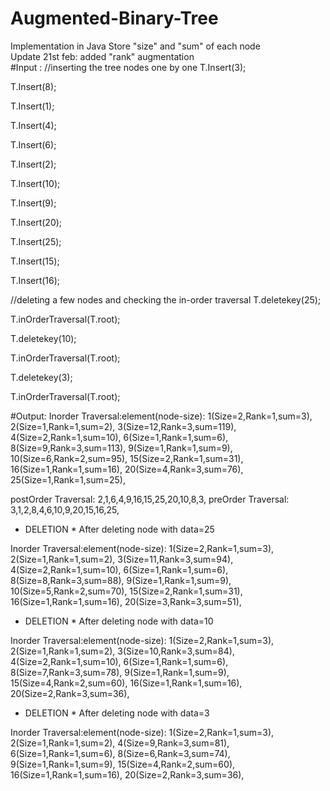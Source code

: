# Augmented-Binary-Tree
Implementation in Java
Store "size" and "sum" of each node<br>
Update 21st feb: added "rank" augmentation<br>
#Input :
//inserting the tree nodes one by one
T.Insert(3);

T.Insert(8);

T.Insert(1);

T.Insert(4);

T.Insert(6);

T.Insert(2);

T.Insert(10);

T.Insert(9);

T.Insert(20);

T.Insert(25);

T.Insert(15);

T.Insert(16);

//deleting a few nodes and checking the in-order traversal
T.deletekey(25);

T.inOrderTraversal(T.root);

T.deletekey(10);

T.inOrderTraversal(T.root);

T.deletekey(3);

T.inOrderTraversal(T.root);


#Output:
Inorder Traversal:element(node-size): 
1(Size=2,Rank=1,sum=3),
2(Size=1,Rank=1,sum=2),
3(Size=12,Rank=3,sum=119),
4(Size=2,Rank=1,sum=10),
6(Size=1,Rank=1,sum=6),
8(Size=9,Rank=3,sum=113),
9(Size=1,Rank=1,sum=9),
10(Size=6,Rank=2,sum=95),
15(Size=2,Rank=1,sum=31),
16(Size=1,Rank=1,sum=16),
20(Size=4,Rank=3,sum=76),
25(Size=1,Rank=1,sum=25),

postOrder Traversal: 2,1,6,4,9,16,15,25,20,10,8,3,
preOrder Traversal: 3,1,2,8,4,6,10,9,20,15,16,25,


* DELETION *
After deleting node with data=25

Inorder Traversal:element(node-size): 
1(Size=2,Rank=1,sum=3),
2(Size=1,Rank=1,sum=2),
3(Size=11,Rank=3,sum=94),
4(Size=2,Rank=1,sum=10),
6(Size=1,Rank=1,sum=6),
8(Size=8,Rank=3,sum=88),
9(Size=1,Rank=1,sum=9),
10(Size=5,Rank=2,sum=70),
15(Size=2,Rank=1,sum=31),
16(Size=1,Rank=1,sum=16),
20(Size=3,Rank=3,sum=51),



* DELETION *
After deleting node with data=10

Inorder Traversal:element(node-size): 
1(Size=2,Rank=1,sum=3),
2(Size=1,Rank=1,sum=2),
3(Size=10,Rank=3,sum=84),
4(Size=2,Rank=1,sum=10),
6(Size=1,Rank=1,sum=6),
8(Size=7,Rank=3,sum=78),
9(Size=1,Rank=1,sum=9),
15(Size=4,Rank=2,sum=60),
16(Size=1,Rank=1,sum=16),
20(Size=2,Rank=3,sum=36),



* DELETION *
After deleting node with data=3

Inorder Traversal:element(node-size): 
1(Size=2,Rank=1,sum=3),
2(Size=1,Rank=1,sum=2),
4(Size=9,Rank=3,sum=81),
6(Size=1,Rank=1,sum=6),
8(Size=6,Rank=3,sum=74),
9(Size=1,Rank=1,sum=9),
15(Size=4,Rank=2,sum=60),
16(Size=1,Rank=1,sum=16),
20(Size=2,Rank=3,sum=36),
